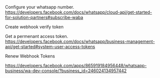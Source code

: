 Configure your whatsapp number. 
https://developers.facebook.com/docs/whatsapp/cloud-api/get-started-for-solution-partners#subscribe-waba

Create webhook verify token

Get a permenant access token. 
https://developers.facebook.com/docs/whatsapp/business-management-api/get-started#system-user-access-tokens


Renew Webhook Tokens

https://developers.facebook.com/apps/865919184956448/whatsapp-business/wa-dev-console/?business_id=246024134957442